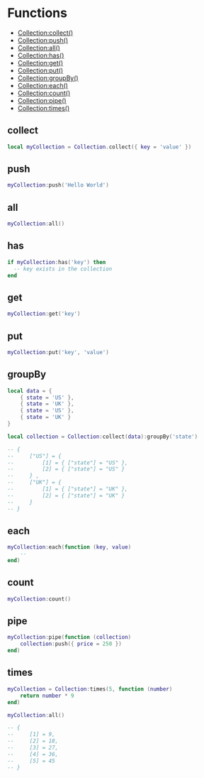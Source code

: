 # Functions
  * [Collection:collect()](#collect)
  * [Collection:push()](#push)
  * [Collection:all()](#all)
  * [Collection:has()](#has)
  * [Collection:get()](#get)
  * [Collection:put()](#put)
  * [Collection:groupBy()](#groupby)
  * [Collection:each()](#each)
  * [Collection:count()](#count)
  * [Collection:pipe()](#pipe)
  * [Collection:times()](#times)
  
## collect
```lua
local myCollection = Collection.collect({ key = 'value' })
```

## push
```lua
myCollection:push('Hello World')
```

## all
```lua
myCollection:all()
```

## has
```lua
if myCollection:has('key') then
  -- key exists in the collection
end
```

## get
```lua
myCollection:get('key')
```

## put
```lua
myCollection:put('key', 'value')
```

## groupBy
```lua
local data = {
    { state = 'US' },
    { state = 'UK' },
    { state = 'US' },
    { state = 'UK' }
}

local collection = Collection:collect(data):groupBy('state')

-- { 
--     ["US"] = { 
--         [1] = { ["state"] = "US" },
--         [2] = { ["state"] = "US" }
--     } ,
--     ["UK"] = { 
--         [1] = { ["state"] = "UK" },
--         [2] = { ["state"] = "UK" }
--     }
-- }
```

## each
```lua
myCollection:each(function (key, value)
    --
end)
```

## count
```lua
myCollection:count()
```

## pipe
```lua
myCollection:pipe(function (collection)
    collection:push({ price = 250 })
end)
```

## times
```lua
myCollection = Collection:times(5, function (number)
    return number * 9
end)

myCollection:all()

-- {
--     [1] = 9,
--     [2] = 18,
--     [3] = 27,
--     [4] = 36,
--     [5] = 45
-- }
```
